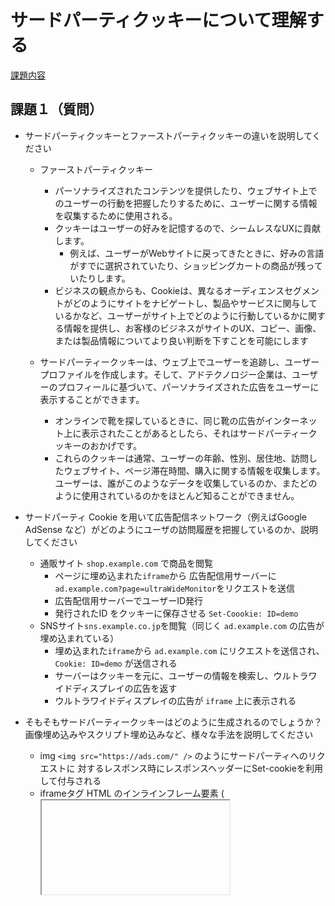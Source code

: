# サードパーティクッキーについて理解する
[課題内容](https://airtable.com/appPxhCPFYGqqN9YU/tblVlFr2q4lIqDKYc/viwX8r6DpCRp80swL/recWNQ1sOkAI9Qivd?blocks=hide)

## 課題１（質問）
- サードパーティクッキーとファーストパーティクッキーの違いを説明してください
  - ファーストパーティクッキー
    - パーソナライズされたコンテンツを提供したり、ウェブサイト上でのユーザーの行動を把握したりするために、ユーザーに関する情報を収集するために使用される。 
    - クッキーはユーザーの好みを記憶するので、シームレスなUXに貢献します。
      - 例えば、ユーザーがWebサイトに戻ってきたときに、好みの言語がすでに選択されていたり、ショッピングカートの商品が残っていたりします。
    - ビジネスの観点からも、Cookieは、異なるオーディエンスセグメントがどのようにサイトをナビゲートし、製品やサービスに関与しているかなど、ユーザーがサイト上でどのように行動しているかに関する情報を提供し、お客様のビジネスがサイトのUX、コピー、画像、または製品情報についてより良い判断を下すことを可能にします 
  
  - サードパーティークッキーは、ウェブ上でユーザーを追跡し、ユーザープロファイルを作成します。そして、アドテクノロジー企業は、ユーザーのプロフィールに基づいて、パーソナライズされた広告をユーザーに表示することができます。 
    - オンラインで靴を探しているときに、同じ靴の広告がインターネット上に表示されたことがあるとしたら、それはサードパーティークッキーのおかげです。 
    - これらのクッキーは通常、ユーザーの年齢、性別、居住地、訪問したウェブサイト、ページ滞在時間、購入に関する情報を収集します。ユーザーは、誰がこのようなデータを収集しているのか、またどのように使用されているのかをほとんど知ることができません。 
 
- サードパーティ Cookie を用いて広告配信ネットワーク（例えばGoogle AdSense など）がどのようにユーザの訪問履歴を把握しているのか、説明してください
  - 通販サイト `shop.example.com` で商品を閲覧 
    - ページに埋め込まれた`iframe`から 広告配信用サーバーに`ad.example.com?page=ultraWideMonitor`をリクエストを送信
    - 広告配信用サーバーでユーザーID発行
    - 発行されたID をクッキーに保存させる `Set-Coookie: ID=demo`
  - SNSサイト`sns.example.co.jp`を閲覧（同じく `ad.example.com` の広告が埋め込まれている）
    - 埋め込まれた`iframe`から `ad.example.com` にリクエストを送信され、`Cookie: ID=demo` が送信される
    - サーバーはクッキーを元に、ユーザーの情報を検索し、ウルトラワイドディスプレイの広告を返す
    - ウルトラワイドディスプレイの広告が `iframe` 上に表示される

- そもそもサードパーティークッキーはどのように生成されるのでしょうか？画像埋め込みやスクリプト埋め込みなど、様々な手法を説明してください
  - img `<img src="https://ads.com/" />` のようにサードパーティへのリクエストに
    対するレスポンス時にレスポンスヘッダーにSet-cookieを利用して付与される
  - iframeタグ
    HTML のインラインフレーム要素 (<iframe>) は、入れ子になった閲覧コンテキストを表現し、現在の HTML ページに他のページを埋め込むことができます。
    -  `<iframe src="https://ads.com/">` のようにサードパーティへのリクエストに対するレスポンス時にレスポンスヘッダーにSet-cookieを利用して付与される 
  - JavaScript 
    例えば初回ログイン時などに、スクリプトからwindow.open("https://ads.com/"); を実行する。

- サードパーティクッキーの扱いはブラウザによってどのような差があるのでしょうか？（特にsafariは他のブラウザと挙動が異なるので、ぜひ調べてみてください！）
  - Chrome 
      Chrome 80 以降、SameSite 値が宣言されていない Cookie は SameSite=Lax として扱われます。外部アクセスは、SameSite=None; Secure 設定のある Cookie のみ可能になります。 
      Chrome でのサードパーティ Cookie のサポートを段階的に廃止する予定です。私たちは、この計画を 2 年以内に行うことを目指しています。 
  - Firefox 
      SameSite=Noneの場合は、Secure属性が必須(つまりHTTPSが必須)。 
      バージョン67.0.1以降、新規ユーザーはサードパーティーcookieのブロックがデフォルト（初期設定）で有効。  
  - Safari 
      デフォルトでサードパーティのCookieをブロック。 
      Intelligent Tracking Prevention(ITP)機能は機械学習を使用してトラッキングデータをローカルに分類し、閲覧履歴がAppleに送信されないようにしています。 
      例えば、example.com がユーザーのクロスサイトを追跡する機能を持つものとして分類されたとする。
      ユーザーが過去30日間にexample.comを操作しなかった場合 
        example.comのWebサイトデータとCookieはすぐに削除され、新しいデータが追加されても引き続き削除されます。
      ユーザーがexample.comを過去24時間に操作する場合
        example.comがサードパーティであるときにそのCookieが利用可能になります。これにより、「YでXアカウントを使用してサインイン」ログインシナリオが可能になります。 ユーザーが過去30日間にexample.comを操作したが、過去24時間は操作しなかった場合
    example.comはCookieを保持しますが、Cookieは分割されます。パーティション化とは、サードパーティがトッププライベートコントロールドメインまたはTLD + 1ごとに一意の分離されたストレージを取得することを意味します。たとえば、account.example.comとwww.example.comはパーティションexample.comを共有します。これにより、クロスサイト追跡のためのCookieの使用を制限しながら、ユーザーがたまにしかサイトにアクセスしない場合でも、ユーザーはログインしたままになります。

## 課題2